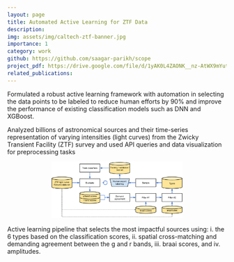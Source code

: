 ```yaml
---
layout: page
title: Automated Active Learning for ZTF Data
description: 
img: assets/img/caltech-ztf-banner.jpg
importance: 1
category: work
github: https://github.com/saagar-parikh/scope
project_pdf: https://drive.google.com/file/d/1yAK0L4ZAONK__nz-AtWX9mYuta2f_DDQ/view?usp=share_link
related_publications: 
---
```


Formulated a robust active learning framework with automation in selecting the data points to be labeled to reduce human
efforts by 90% and improve the performance of existing classification models such as DNN and XGBoost.

Analyzed billions of astronomical sources and their time-series representation of varying intensities (light curves) from the
Zwicky Transient Facility (ZTF) survey and used API queries and data visualization for preprocessing tasks

<p align="center"><img src="/assets/img/caltech-flowchart.jpeg" alt="flowchart" width="60%"></p>

Active learning pipeline that selects the most impactful sources using: i. the 6 types based on the classification scores, ii. spatial cross-matching and demanding agreement between the g and r bands, iii. braai scores, and iv. amplitudes.



<!--
<div class="row">
    <div class="col-sm mt-3 mt-md-0">
        {% include figure.html path="assets/img/caltech-flowchart.jpeg" class="img-fluid rounded z-depth-1" align="center" width="500" %}
    </div>
</div>
<div class="caption">
    Active learning pipeline that selects the most impactful sources using: i. the 6 types based on the classification scores, ii. spatial cross-matching and demanding agreement between the g and r bands, iii. braai scores, and iv. amplitudes.
</div>
-->

